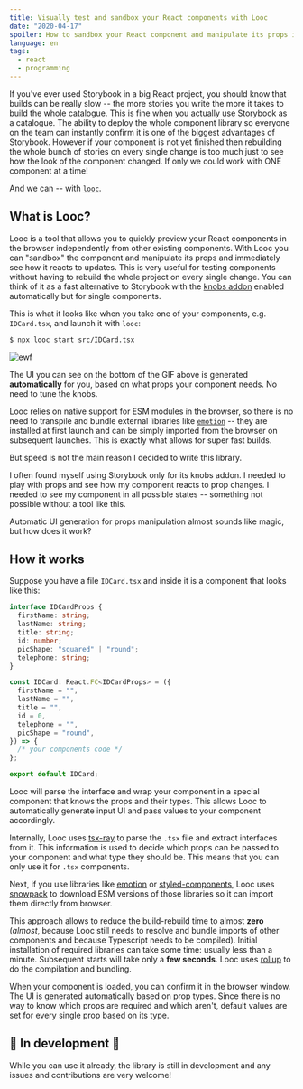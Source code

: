```yaml
---
title: Visually test and sandbox your React components with Looc
date: "2020-04-17"
spoiler: How to sandbox your React component and manipulate its props in the browser
language: en
tags:
  - react
  - programming
---
```


If you've ever used Storybook in a big React project, you should know that builds can be really slow -- the more stories you write the more it takes to build the whole catalogue. This is fine when you actually use Storybook as a catalogue. The ability to deploy the whole component library so everyone on the team can instantly confirm it is one of the biggest advantages of Storybook. However if your component is not yet finished then rebuilding the whole bunch of stories on every single change is too much just to see how the look of the component changed. If only we could work with ONE component at a time!

And we can -- with [`looc`](https://github.com/jlkiri/looc).

## What is Looc?

Looc is a tool that allows you to quickly preview your React components in the browser independently from other existing components. With Looc you can "sandbox" the component and manipulate its props and immediately see how it reacts to updates. This is very useful for testing components without having to rebuild the whole project on every single change. You can think of it as a fast alternative to Storybook with the [knobs addon](https://github.com/storybookjs/storybook/tree/master/addons/knobs) enabled automatically but for single components.

This is what it looks like when you take one of your components, e.g. `IDCard.tsx`, and launch it with `looc`:

```sh
$ npx looc start src/IDCard.tsx
```

![ewf](https://raw.githubusercontent.com/jlkiri/looc/master/assets/looc.gif)

The UI you can see on the bottom of the GIF above is generated **automatically** for you, based on what props your component needs. No need to tune the knobs.

Looc relies on native support for ESM modules in the browser, so there is no need to transpile and bundle external libraries like [`emotion`](https://github.com/emotion-js/emotion) -- they are installed at first launch and can be simply imported from the browser on subsequent launches. This is exactly what allows for super fast builds.

But speed is not the main reason I decided to write this library.

I often found myself using Storybook only for its knobs addon. I needed to play with props and see how my component reacts to prop changes. I needed to see my component in all possible states -- something not possible without a tool like this.

Automatic UI generation for props manipulation almost sounds like magic, but how does it work?

## How it works

Suppose you have a file `IDCard.tsx` and inside it is a component that looks like this:

```typescript
interface IDCardProps {
  firstName: string;
  lastName: string;
  title: string;
  id: number;
  picShape: "squared" | "round";
  telephone: string;
}

const IDCard: React.FC<IDCardProps> = ({
  firstName = "",
  lastName = "",
  title = "",
  id = 0,
  telephone = "",
  picShape = "round",
}) => {
  /* your components code */
};

export default IDCard;
```

Looc will parse the interface and wrap your component in a special component that knows the props and their types. This allows Looc to automatically generate input UI and pass values to your component accordingly.

Internally, Looc uses [tsx-ray](https://github.com/jlkiri/tsx-ray) to parse the `.tsx` file and extract interfaces from it. This information is used to decide which props can be passed to your component and what type they should be. This means that you can only use it for `.tsx` components.

Next, if you use libraries like [emotion](https://github.com/emotion-js/emotion) or [styled-components](https://github.com/styled-components/styled-components), Looc uses [snowpack](https://github.com/pikapkg/snowpack) to download ESM versions of those libraries so it can import them directly from browser.

This approach allows to reduce the build-rebuild time to almost **zero** (_almost_, because Looc still needs to resolve and bundle imports of other components and because Typescript needs to be compiled). Initial installation of required libraries can take some time: usually less than a minute. Subsequent starts will take only a **few seconds**. Looc uses [rollup](https://github.com/rollup/rollup) to do the compilation and bundling.

When your component is loaded, you can confirm it in the browser window. The UI is generated automatically based on prop types. Since there is no way to know which props are required and which aren't, default values are set for every single prop based on its type.

## 🚧 In development 🚧

While you can use it already, the library is still in development and any issues and contributions are very welcome!
